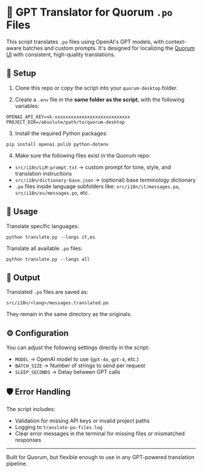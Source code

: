# 🧠 GPT Translator for Quorum `.po` Files

This script translates `.po` files using OpenAI's GPT models, with context-aware batches and custom prompts. It's designed for localizing the [Quorum UI](https://github.com/QuilibriumNetwork/quorum-desktop) with consistent, high-quality translations.

## 🔧 Setup

1. Clone this repo or copy the script into your `quorum-desktop` folder.

2. Create a `.env` file in the **same folder as the script**, with the following variables:

```
OPENAI_API_KEY=sk-xxxxxxxxxxxxxxxxxxxxxxxxxxxx
PROJECT_DIR=/absolute/path/to/quorum-desktop
```

3. Install the required Python packages:

```
pip install openai polib python-dotenv
```

4. Make sure the following files exist in the Quorum repo:

- `src/i18n/LLM-prompt.txt` → custom prompt for tone, style, and translation instructions
- `src/i18n/dictionary-base.json` → (optional) base terminology dictionary
- `.po` files inside language subfolders like: `src/i18n/it/messages.po`, `src/i18n/es/messages.po`, etc.

## 🚀 Usage

Translate specific languages:

```
python translate.py --langs it,es
```

Translate all available `.po` files:

```
python translate.py --langs all
```

## 📝 Output

Translated `.po` files are saved as:

```
src/i18n/<lang>/messages.translated.po
```

They remain in the same directory as the originals.

## ⚙️ Configuration

You can adjust the following settings directly in the script:

- `MODEL` → OpenAI model to use (`gpt-4o`, `gpt-4`, etc.)
- `BATCH_SIZE` → Number of strings to send per request
- `SLEEP_SECONDS` → Delay between GPT calls

## 🛡️ Error Handling

The script includes:

- Validation for missing API keys or invalid project paths
- Logging to `translate-po-files.log`
- Clear error messages in the terminal for missing files or mismatched responses

---

Built for Quorum, but flexible enough to use in any GPT-powered translation pipeline.
